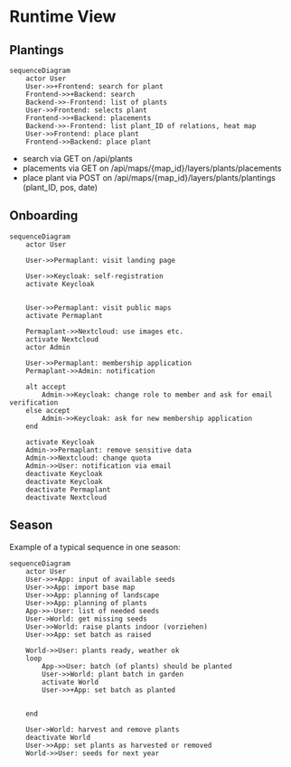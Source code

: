 # Runtime View

## Plantings

```mermaid
sequenceDiagram
    actor User
    User->>+Frontend: search for plant
    Frontend->>+Backend: search
    Backend->>-Frontend: list of plants
    User->>Frontend: selects plant
    Frontend->>+Backend: placements
    Backend->>-Frontend: list plant_ID of relations, heat map
    User->>Frontend: place plant
    Frontend->>Backend: place plant
```

- search via GET on /api/plants
- placements via GET on /api/maps/{map_id}/layers/plants/placements
- place plant via POST on /api/maps/{map_id}/layers/plants/plantings (plant_ID, pos, date)

## Onboarding

```mermaid
sequenceDiagram
    actor User

    User->>Permaplant: visit landing page

    User->>Keycloak: self-registration
    activate Keycloak


    User->>Permaplant: visit public maps
    activate Permaplant

    Permaplant->>Nextcloud: use images etc.
    activate Nextcloud
    actor Admin

    User->>Permaplant: membership application
    Permaplant->>Admin: notification

    alt accept
        Admin->>Keycloak: change role to member and ask for email verification
    else accept
        Admin->>Keycloak: ask for new membership application
    end

    activate Keycloak
    Admin->>Permaplant: remove sensitive data
    Admin->>Nextcloud: change quota
    Admin->>User: notification via email
    deactivate Keycloak
    deactivate Keycloak
    deactivate Permaplant
    deactivate Nextcloud
```

## Season

Example of a typical sequence in one season:

```mermaid
sequenceDiagram
    actor User
    User->>+App: input of available seeds
    User->>App: import base map
    User->>App: planning of landscape
    User->>App: planning of plants
    App->>-User: list of needed seeds
    User->World: get missing seeds
    User->>World: raise plants indoor (vorziehen)
    User->>App: set batch as raised

    World->>User: plants ready, weather ok
    loop
        App->>User: batch (of plants) should be planted
        User->>World: plant batch in garden
        activate World
        User->>+App: set batch as planted


    end

    User->World: harvest and remove plants
    deactivate World
    User->>App: set plants as harvested or removed
    World->>User: seeds for next year
```
